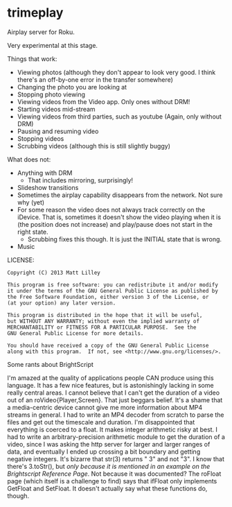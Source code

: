 trimeplay
=========

Airplay server for Roku.

Very experimental at this stage. 

Things that work:
   * Viewing photos (although they don't appear to look very good. I think there's an off-by-one error in the transfer somewhere)
   * Changing the photo you are looking at
   * Stopping photo viewing
   * Viewing videos from the Video app. Only ones without DRM!
   * Starting videos mid-stream
   * Viewing videos from third parties, such as youtube (Again, only without DRM)
   * Pausing and resuming video
   * Stopping videos
   * Scrubbing videos (although this is still slightly buggy)

What does not:
   * Anything with DRM
      * That includes mirroring, surprisingly!
   * Slideshow transitions
   * Sometimes the airplay capability disappears from the network. Not sure why (yet)
   * For some reason the video does not always track correctly on the iDevice. That is, sometimes it doesn't show the video playing when it is (the position does not increase) and play/pause does not start in the right state.
      * Scrubbing fixes this though. It is just the INITIAL state that is wrong.
   * Music

LICENSE:

    Copyright (C) 2013 Matt Lilley

    This program is free software: you can redistribute it and/or modify
    it under the terms of the GNU General Public License as published by
    the Free Software Foundation, either version 3 of the License, or
    (at your option) any later version.

    This program is distributed in the hope that it will be useful,
    but WITHOUT ANY WARRANTY; without even the implied warranty of
    MERCHANTABILITY or FITNESS FOR A PARTICULAR PURPOSE.  See the
    GNU General Public License for more details.

    You should have received a copy of the GNU General Public License
    along with this program.  If not, see <http://www.gnu.org/licenses/>.

Some rants about BrightScript

I'm amazed at the quality of applications people CAN produce using this language. It has a few nice features, but is astonishingly lacking in some really central areas. 
I cannot believe that I can't get the duration of a video out of an roVideo{Player,Screen}. That just beggars belief.
It's a shame that a media-centric device cannot give me more information about MP4 streams in general. I had to write an MP4 decoder from scratch to parse the files and get out the timescale and duration.
I'm disappointed that everything is coerced to a float. It makes integer arithmetic risky at best. I had to write an arbitrary-precision arithmetic module to get the duration of a video, since I was asking the http server for larger and larger ranges of data, and eventually I ended up crossing a bit boundary and getting negative integers.
It's bizarre that str(3) returns " 3" and not "3". I know that there's 3.toStr(), but *only because it is mentioned in an example on the Brightscript Reference Page*. Not because it was documented? The roFloat page (which itself is a challenge to find) says that ifFloat only implements GetFloat and SetFloat. It doesn't actually say what these functions do, though.